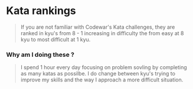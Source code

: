 # Kata rankings
> If you are not familiar with Codewar's Kata challenges, they are ranked in kyu's from 8 - 1 increasing in difficulty the from easy at 8 kyu to most difficult at 1 kyu.

### Why am I doing these ?
> I spend 1 hour every day focusing on problem sovling by completing as many katas as possilbe. I do change between kyu's trying to improve my skills and the way I approach a more difficult situation.